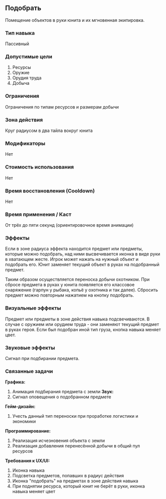 ## Подобрать

Помещение объектов в руки юнита и их мгновенная экипировка.

### Тип навыка

Пассивный

### Допустимые цели

1. Ресурсы
2. Оружие
3. Орудия труда
4. Добыча

### Ограничения

Ограничения по типам ресурсов и размерам добычи

### Зона действия

Круг радиусом в два тайла вокруг юнита

### Модификаторы

Нет

### Стоимость использования

Нет

### Время восстановления (Cooldown)

Нет

### Время применения / Каст

От трёх до пяти секунд (ориентировочное время анимации)

### Эффекты

Если в зоне радиуса эффекта находится предмет или предметы, которые можно подобрать, над ними высвечивается иконка в виде руки в хватающем жесте. Игрок может нажать на нужный объект и подобрать его. Юнит заменяет текущий объект в руках на подобранный предмет.

Таким образом осуществляется переноска добычи охотником. При сбросе предмета в руках у юнита появляется его классовое снаряжение (гарпун у рыбака, копьё у охотника и так далее). Сбросить предмет можно повторным нажатием на кнопку подобрать.

### Визуальные эффекты

Предмет или предметы в зоне действия навыка подсвечиваются. В случае с оружием или орудием труда - они заменяют текущий предмет в руках героя. Если был подобран иной тип груза, кнопка навыка меняет цвет.

### Звуковые эффекты
Сигнал при подбирании предмета.

### Связанные задачи

**Графика:**
1. Анимация подбирания предмета с земли
**Звук:**
1. Сигнал оповещения о подобранном предмете

**Гейм-дизайн:**
1. Учесть данный тип переноски при проработке логистики и экономики

**Программирование:**
1. Реализация исчезновения объекта с земли
2. Реализация добавления перенесённой добычи в общий пул ресурсов

**Требования к UX/UI:**
1. Иконка навыка
2. Подсветка предметов, попавших в радиус действия
3. Иконка "подобрать" на предметах в зоне действия навыка
4. При поднятии ресурса, который юнит не берёт в руки, иконка навыка меняет цвет